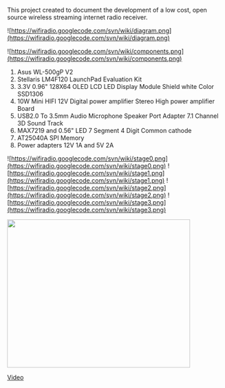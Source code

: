 This project created to document the development of a low cost, open source wireless streaming internet radio receiver.


![https://wifiradio.googlecode.com/svn/wiki/diagram.png](https://wifiradio.googlecode.com/svn/wiki/diagram.png)

![https://wifiradio.googlecode.com/svn/wiki/components.png](https://wifiradio.googlecode.com/svn/wiki/components.png)

  1. Asus WL-500gP V2
  1. Stellaris LM4F120 LaunchPad Evaluation Kit
  1. 3.3V 0.96" 128X64 OLED LCD LED Display Module Shield white Color SSD1306
  1. 10W Mini HIFI 12V Digital power amplifier Stereo High power amplifier Board
  1. USB2.0 To 3.5mm Audio Microphone Speaker Port Adapter 7.1 Channel 3D Sound Track
  1. MAX7219 and 0.56" LED 7 Segment 4 Digit Common cathode
  1. AT25040A SPI Memory
  1. Power adapters 12V 1A and 5V 2A

![https://wifiradio.googlecode.com/svn/wiki/stage0.png](https://wifiradio.googlecode.com/svn/wiki/stage0.png)
![https://wifiradio.googlecode.com/svn/wiki/stage1.png](https://wifiradio.googlecode.com/svn/wiki/stage1.png)
![https://wifiradio.googlecode.com/svn/wiki/stage2.png](https://wifiradio.googlecode.com/svn/wiki/stage2.png)
![https://wifiradio.googlecode.com/svn/wiki/stage3.png](https://wifiradio.googlecode.com/svn/wiki/stage3.png)


<a href='http://www.youtube.com/watch?feature=player_embedded&v=ijiHIHN7zNk' target='_blank'><img src='http://img.youtube.com/vi/ijiHIHN7zNk/0.jpg' width='425' height=344 /></a>

[Video](http://www.youtube.com/watch?feature=player_detailpage&v=ijiHIHN7zNk)